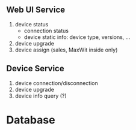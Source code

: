 ## Web UI Service
1. device status
   - connection status
   - device static info: device type, versions, ...
1. device upgrade
1. device assign (sales, MaxWit inside only)

## Device Service
1. device connection/disconnection
1. device upgrade
1. device info query (?)

# Database
